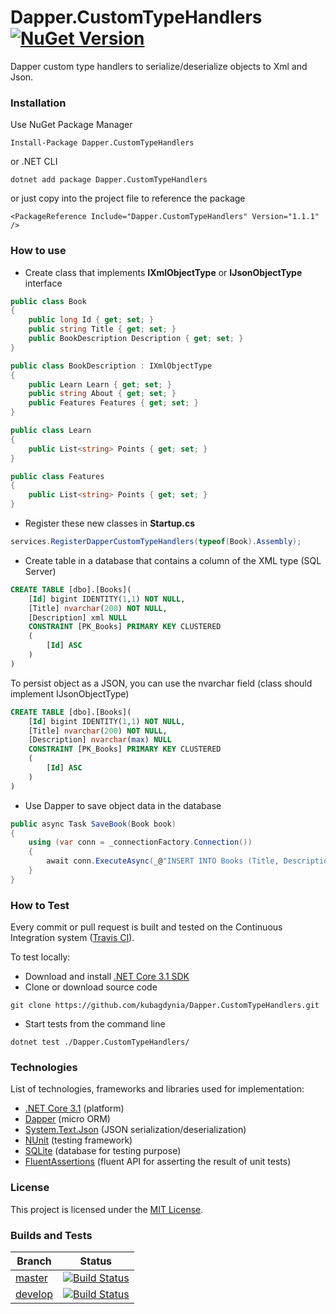 # Dapper.CustomTypeHandlers [![NuGet Version](https://img.shields.io/nuget/v/Dapper.CustomTypeHandlers.svg?style=flat)](https://www.nuget.org/packages/Dapper.CustomTypeHandlers/) 

Dapper custom type handlers to serialize/deserialize objects to Xml and Json.

### Installation
Use NuGet Package Manager
```
Install-Package Dapper.CustomTypeHandlers
```
or .NET CLI
```
dotnet add package Dapper.CustomTypeHandlers
```

or just copy into the project file to reference the package
```
<PackageReference Include="Dapper.CustomTypeHandlers" Version="1.1.1" />
```

### How to use
- Create class that implements **IXmlObjectType** or **IJsonObjectType** interface
```csharp
public class Book
{
	public long Id { get; set; }
	public string Title { get; set; }
	public BookDescription Description { get; set; }
}

public class BookDescription : IXmlObjectType
{
	public Learn Learn { get; set; }
	public string About { get; set; }
	public Features Features { get; set; }
}

public class Learn
{
	public List<string> Points { get; set; }
}

public class Features
{
	public List<string> Points { get; set; }
}
```
- Register these new classes in **Startup.cs**
```csharp
services.RegisterDapperCustomTypeHandlers(typeof(Book).Assembly);
```
- Create table in a database that contains a column of the XML type (SQL Server)
```sql
CREATE TABLE [dbo].[Books](
	[Id] bigint IDENTITY(1,1) NOT NULL,
	[Title] nvarchar(200) NOT NULL,
	[Description] xml NULL
	CONSTRAINT [PK_Books] PRIMARY KEY CLUSTERED
	(
		[Id] ASC
	)
)
```
To persist object as a JSON,  you can use the nvarchar field (class should implement IJsonObjectType)
```sql
CREATE TABLE [dbo].[Books](
	[Id] bigint IDENTITY(1,1) NOT NULL,
	[Title] nvarchar(200) NOT NULL,
	[Description] nvarchar(max) NULL
	CONSTRAINT [PK_Books] PRIMARY KEY CLUSTERED
	(
		[Id] ASC
	)
)
```

- Use Dapper to save object data in the database
```csharp
public async Task SaveBook(Book book)
{
	using (var conn = _connectionFactory.Connection())
	{
		await conn.ExecuteAsync(_@"INSERT INTO Books (Title, Description) VALUES (@Title, @Description)", book);
	}
}
```

### How to Test
Every commit or pull request is built and tested on the Continuous Integration system ([Travis CI](https://travis-ci.com/kubagdynia/Dapper.CustomTypeHandlers/branches)).

To test locally:
- Download and install [.NET Core 3.1 SDK](https://dotnet.microsoft.com/download)
- Clone or download source code
```
git clone https://github.com/kubagdynia/Dapper.CustomTypeHandlers.git
```
- Start tests from the command line
```
dotnet test ./Dapper.CustomTypeHandlers/
```

### Technologies
List of technologies, frameworks and libraries used for implementation:
- [.NET Core 3.1](https://dotnet.microsoft.com/download) (platform)
- [Dapper](https://github.com/StackExchange/Dapper) (micro ORM)
- [System.Text.Json](https://www.nuget.org/packages/System.Text.Json) (JSON serialization/deserialization)
- [NUnit](https://nunit.org/) (testing framework)
- [SQLite](https://www.sqlite.org/) (database for testing purpose)
- [FluentAssertions](https://github.com/fluentassertions/fluentassertions) (fluent API for asserting the result of unit tests)

### License
This project is licensed under the [MIT License](https://opensource.org/licenses/MIT).

### Builds and Tests
| Branch       | Status      |
|--------------|-------------|
| [master](https://travis-ci.com/kubagdynia/Dapper.CustomTypeHandlers/branches)       | [![Build Status](https://travis-ci.com/kubagdynia/Dapper.CustomTypeHandlers.svg?branch=master)](https://travis-ci.com/kubagdynia/CustomTypeHandlers)|
| [develop](https://travis-ci.com/kubagdynia/Dapper.CustomTypeHandlers/branches)       | [![Build Status](https://travis-ci.com/kubagdynia/Dapper.CustomTypeHandlers.svg?branch=develop)](https://travis-ci.com/kubagdynia/CustomTypeHandlers)|
